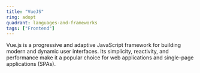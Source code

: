 ```yaml
---
title: "VueJS"
ring: adopt
quadrant: languages-and-frameworks
tags: ["Frontend"]
---
```


Vue.js is a progressive and adaptive JavaScript framework for building modern and dynamic user interfaces. Its simplicity, reactivity, and performance make it a popular choice for web applications and single-page applications (SPAs).
